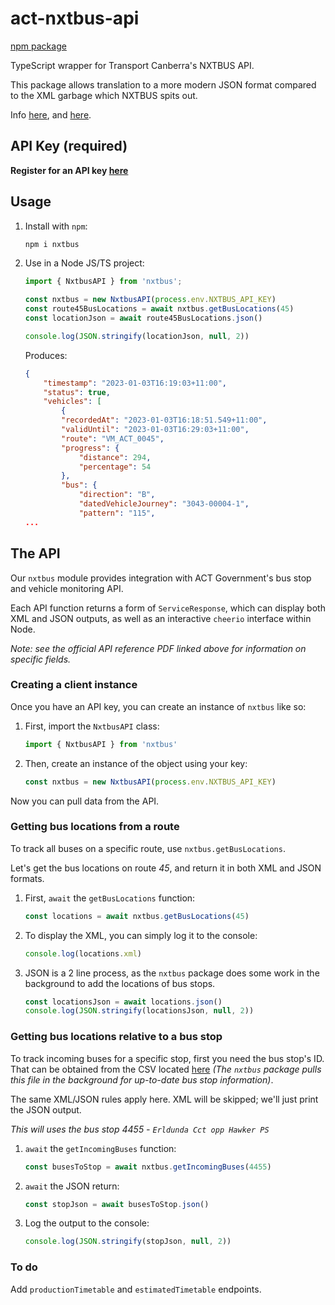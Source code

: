 # act-nxtbus-api

[npm package](https://www.npmjs.com/package/nxtbus)

TypeScript wrapper for Transport Canberra's NXTBUS API.

This package allows translation to a more modern JSON format compared to the XML garbage which NXTBUS spits out.

Info [here](http://web.archive.org/web/20200407080209if_/https://www.transport.act.gov.au/__data/assets/pdf_file/0009/1353807/ACT-Government-NXTBus-API-Reference-Final.pdf), and [here](https://www.transport.act.gov.au/contact-us/information-for-developers).

## API Key (required)

**Register for an API key [here](https://www.transport.act.gov.au/contact-us/information-for-developers/nxtbus-data-feed-registration-form)**

## Usage
1. Install with `npm`:
    ```sh
    npm i nxtbus
    ```
2. Use in a Node JS/TS project:
    ```ts
    import { NxtbusAPI } from 'nxtbus';

    const nxtbus = new NxtbusAPI(process.env.NXTBUS_API_KEY)
    const route45BusLocations = await nxtbus.getBusLocations(45)
    const locationJson = await route45BusLocations.json()

    console.log(JSON.stringify(locationJson, null, 2))
    ```

    Produces:
    ```json
    {
        "timestamp": "2023-01-03T16:19:03+11:00",
        "status": true,
        "vehicles": [
            {
            "recordedAt": "2023-01-03T16:18:51.549+11:00",
            "validUntil": "2023-01-03T16:29:03+11:00",
            "route": "VM_ACT_0045",
            "progress": {
                "distance": 294,
                "percentage": 54
            },
            "bus": {
                "direction": "B",
                "datedVehicleJourney": "3043-00004-1",
                "pattern": "115",
   ...
    ```
## The API

Our `nxtbus` module provides integration with ACT Government's bus stop and vehicle monitoring API.

Each API function returns a form of `ServiceResponse`, which can display both XML and JSON outputs, as well as an interactive `cheerio` interface within Node.

_Note: see the official API reference PDF linked above for information on specific fields._

### Creating a client instance

Once you have an API key, you can create an instance of `nxtbus` like so:

1. First, import the `NxtbusAPI` class:
    ```js
    import { NxtbusAPI } from 'nxtbus'
    ```
2. Then, create an instance of the object using your key:
    ```js
    const nxtbus = new NxtbusAPI(process.env.NXTBUS_API_KEY)
    ```

Now you can pull data from the API.

### Getting bus locations from a route

To track all buses on a specific route, use `nxtbus.getBusLocations`.

Let's get the bus locations on route _45_, and return it in both XML and JSON formats.

1. First, `await` the `getBusLocations` function:
    ```js
    const locations = await nxtbus.getBusLocations(45)
    ```
2. To display the XML, you can simply log it to the console:
    ```js
    console.log(locations.xml)
    ```
3. JSON is a 2 line process, as the `nxtbus` package does some work in the background to add the locations of bus stops.
    ```js
    const locationsJson = await locations.json()
    console.log(JSON.stringify(locationsJson, null, 2))
    ```

### Getting bus locations relative to a bus stop

To track incoming buses for a specific stop, first you need the bus stop's ID. That can be obtained from the CSV located [here](https://www.transport.act.gov.au/__data/assets/file/0006/1249692/AllStops.csv) _(The `nxtbus` package pulls this file in the background for up-to-date bus stop information)_.

The same XML/JSON rules apply here. XML will be skipped; we'll just print the JSON output.

_This will uses the bus stop 4455 - `Erldunda Cct opp Hawker PS`_

1. `await` the `getIncomingBuses` function:
    ```js
    const busesToStop = await nxtbus.getIncomingBuses(4455)
    ```
2. `await` the JSON return:
    ```js
    const stopJson = await busesToStop.json()
    ```
3. Log the output to the console:
    ```js
    console.log(JSON.stringify(stopJson, null, 2))
    ```

### To do

Add `productionTimetable` and `estimatedTimetable` endpoints.

